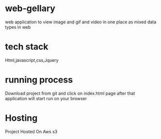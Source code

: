 # web-gellary
web application to view image and gif and video in one place as mixed data types in web

# tech stack
Html,javascript,css,Jquery

# running process 
Download project from git and click on index.html page after that application will start run on your browser

# Hosting
Project Hosted On Aws s3

